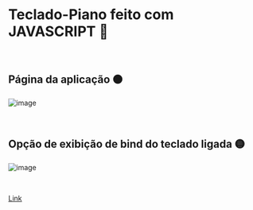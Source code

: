 # Teclado-Piano feito com JAVASCRIPT 🎹


<br>


## Página da aplicação 🟠

![image](https://user-images.githubusercontent.com/109248116/222930585-7d6592e5-a09c-4d70-a11f-7e9df8c4de40.png)

<br>

## Opção de exibição de bind do teclado ligada 🟡

![image](https://user-images.githubusercontent.com/109248116/222930598-1fb70129-3ce5-4f52-a077-c0b885f7be26.png)

<br>

[Link](https://enchanted-piano.vercel.app/,  "Deploy")

